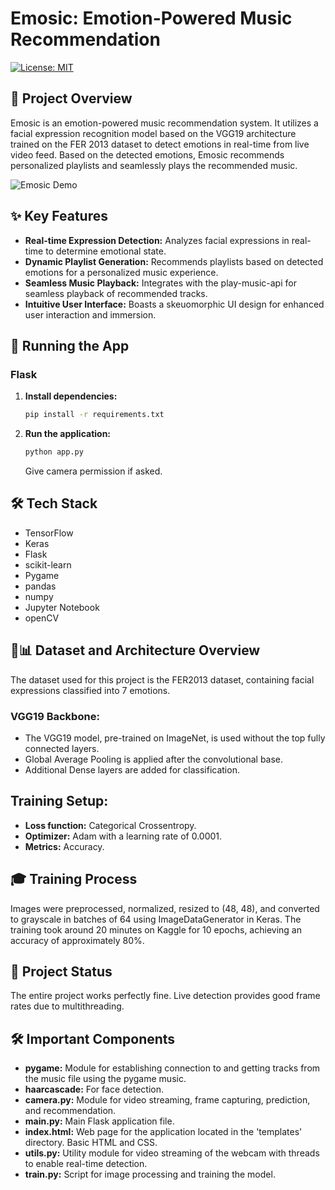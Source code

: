 
# Emosic: Emotion-Powered Music Recommendation

[![License: MIT](https://img.shields.io/badge/License-MIT-blue.svg)](https://opensource.org/licenses/MIT)

## 🎵 Project Overview

Emosic is an emotion-powered music recommendation system. It utilizes a facial expression recognition model based on the VGG19 architecture trained on the FER 2013 dataset to detect emotions in real-time from live video feed. Based on the detected emotions, Emosic recommends personalized playlists and seamlessly plays the recommended music.

![Emosic Demo](https://github.com/Humerohere/emosic-/assets/124302121/de244a95-fd32-4a71-bb2d-14ccd7799be9)

## ✨ Key Features

- **Real-time Expression Detection:** Analyzes facial expressions in real-time to determine emotional state.
- **Dynamic Playlist Generation:** Recommends playlists based on detected emotions for a personalized music experience.
- **Seamless Music Playback:** Integrates with the play-music-api for seamless playback of recommended tracks.
- **Intuitive User Interface:** Boasts a skeuomorphic UI design for enhanced user interaction and immersion.

## 🚀 Running the App

### Flask

1. **Install dependencies:**
   ```bash
   pip install -r requirements.txt
   ```

2. **Run the application:**
   ```bash
   python app.py
   ```
   Give camera permission if asked.

## 🛠️ Tech Stack

- TensorFlow
- Keras
- Flask
- scikit-learn
- Pygame
- pandas
- numpy
- Jupyter Notebook
- openCV

## 🧠📊 Dataset and Architecture Overview

The dataset used for this project is the FER2013 dataset, containing facial expressions classified into 7 emotions.

### VGG19 Backbone:

- The VGG19 model, pre-trained on ImageNet, is used without the top fully connected layers.
- Global Average Pooling is applied after the convolutional base.
- Additional Dense layers are added for classification.

## Training Setup:

- **Loss function:** Categorical Crossentropy.
- **Optimizer:** Adam with a learning rate of 0.0001.
- **Metrics:** Accuracy.

## 🎓 Training Process

Images were preprocessed, normalized, resized to (48, 48), and converted to grayscale in batches of 64 using ImageDataGenerator in Keras. The training took around 20 minutes on Kaggle for 10 epochs, achieving an accuracy of approximately 80%.

## 🔧 Project Status

The entire project works perfectly fine. Live detection provides good frame rates due to multithreading.

## 🛠️ Important Components

- **pygame:** Module for establishing connection to and getting tracks from the music file using the pygame music.
- **haarcascade:** For face detection.
- **camera.py:** Module for video streaming, frame capturing, prediction, and recommendation.
- **main.py:** Main Flask application file.
- **index.html:** Web page for the application located in the 'templates' directory. Basic HTML and CSS.
- **utils.py:** Utility module for video streaming of the webcam with threads to enable real-time detection.
- **train.py:** Script for image processing and training the model.
